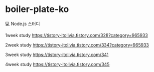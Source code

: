 ﻿# boiler-plate-ko

💻 Node.js 스터디

1week study
https://tistory-itolivia.tistory.com/328?category=965933

2week study
https://tistory-itolivia.tistory.com/334?category=965933


3week study
https://tistory-itolivia.tistory.com/341

4week study
https://tistory-itolivia.tistory.com/345
